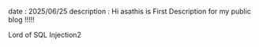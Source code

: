 date : 2025/06/25
description : Hi asathis is First Description for my public blog !!!!!

Lord of SQL Injection2